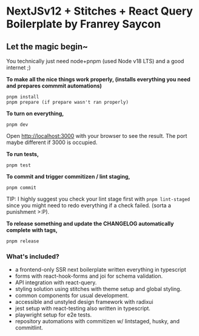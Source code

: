 # NextJSv12 + Stitches + React Query Boilerplate by Franrey Saycon

## Let the magic begin~
You technically just need node+pnpm (used Node v18 LTS) and a good internet ;)

**To make all the nice things work properly, (installs everything you need and prepares commmit automations)**
```
pnpm install
pnpm prepare (if prepare wasn't ran properly)
```

**To turn on everything,**
```
pnpm dev
```

Open [http://localhost:3000](http://localhost:3000) with your browser to see the result.
The port maybe different if 3000 is occupied.

**To run tests,**
```
pnpm test
```

**To commit and trigger commitizen / lint staging,**
```
pnpm commit
```
TIP: I highly suggest you check your lint stage first with `pnpm lint-staged` since you might need to redo everything if a check failed. (sorta a punishment >:P).

**To release something and update the CHANGELOG automatically complete with tags,**
```
pnpm release
```

### What's included?
- a frontend-only SSR next boilerplate written everything in typescript
- forms with react-hook-forms and joi for schema validation.
- API integration with react-query.
- styling solution using stitches with theme setup and global styling. 
- common components for usual development.
- accessible and unstyled design framework with radixui
- jest setup with react-testing also written in typescript.
- playwright setup for e2e tests.
- repository automations with commitizen w/ lintstaged, husky, and commitlint.
